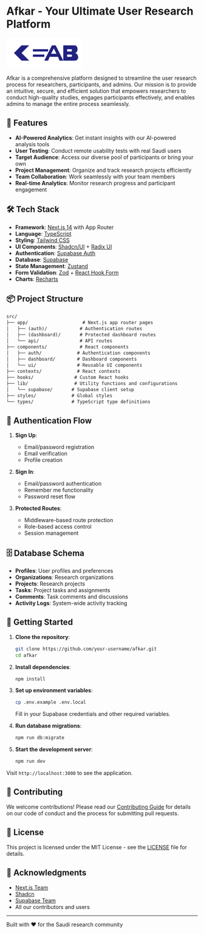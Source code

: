 # Afkar - Your Ultimate User Research Platform

![Afkar Logo](public/logo.svg)

Afkar is a comprehensive platform designed to streamline the user research process for researchers, participants, and admins. Our mission is to provide an intuitive, secure, and efficient solution that empowers researchers to conduct high-quality studies, engages participants effectively, and enables admins to manage the entire process seamlessly.

## 🚀 Features

- **AI-Powered Analytics**: Get instant insights with our AI-powered analysis tools
- **User Testing**: Conduct remote usability tests with real Saudi users
- **Target Audience**: Access our diverse pool of participants or bring your own
- **Project Management**: Organize and track research projects efficiently
- **Team Collaboration**: Work seamlessly with your team members
- **Real-time Analytics**: Monitor research progress and participant engagement

## 🛠️ Tech Stack

- **Framework**: [Next.js 14](https://nextjs.org/) with App Router
- **Language**: [TypeScript](https://www.typescriptlang.org/)
- **Styling**: [Tailwind CSS](https://tailwindcss.com/)
- **UI Components**: [Shadcn/UI](https://ui.shadcn.com/) + [Radix UI](https://www.radix-ui.com/)
- **Authentication**: [Supabase Auth](https://supabase.com/auth)
- **Database**: [Supabase](https://supabase.com/)
- **State Management**: [Zustand](https://github.com/pmndrs/zustand)
- **Form Validation**: [Zod](https://zod.dev/) + [React Hook Form](https://react-hook-form.com/)
- **Charts**: [Recharts](https://recharts.org/)

## 📦 Project Structure

```
src/
├── app/                    # Next.js app router pages
│   ├── (auth)/            # Authentication routes
│   ├── (dashboard)/       # Protected dashboard routes
│   └── api/               # API routes
├── components/            # React components
│   ├── auth/             # Authentication components
│   ├── dashboard/        # Dashboard components
│   └── ui/               # Reusable UI components
├── contexts/             # React contexts
├── hooks/               # Custom React hooks
├── lib/                 # Utility functions and configurations
│   └── supabase/       # Supabase client setup
├── styles/             # Global styles
└── types/              # TypeScript type definitions
```

## 🔐 Authentication Flow

1. **Sign Up**:
   - Email/password registration
   - Email verification
   - Profile creation

2. **Sign In**:
   - Email/password authentication
   - Remember me functionality
   - Password reset flow

3. **Protected Routes**:
   - Middleware-based route protection
   - Role-based access control
   - Session management

## 🗄️ Database Schema

- **Profiles**: User profiles and preferences
- **Organizations**: Research organizations
- **Projects**: Research projects
- **Tasks**: Project tasks and assignments
- **Comments**: Task comments and discussions
- **Activity Logs**: System-wide activity tracking

## 🚀 Getting Started

1. **Clone the repository**:
   ```bash
   git clone https://github.com/your-username/afkar.git
   cd afkar
   ```

2. **Install dependencies**:
   ```bash
   npm install
   ```

3. **Set up environment variables**:
   ```bash
   cp .env.example .env.local
   ```
   Fill in your Supabase credentials and other required variables.

4. **Run database migrations**:
   ```bash
   npm run db:migrate
   ```

5. **Start the development server**:
   ```bash
   npm run dev
   ```

Visit `http://localhost:3000` to see the application.

## 🤝 Contributing

We welcome contributions! Please read our [Contributing Guide](CONTRIBUTING.md) for details on our code of conduct and the process for submitting pull requests.

## 📄 License

This project is licensed under the MIT License - see the [LICENSE](LICENSE) file for details.

## 🙏 Acknowledgments

- [Next.js Team](https://nextjs.org/)
- [Shadcn](https://twitter.com/shadcn)
- [Supabase Team](https://supabase.com/)
- All our contributors and users

---

Built with ❤️ for the Saudi research community

